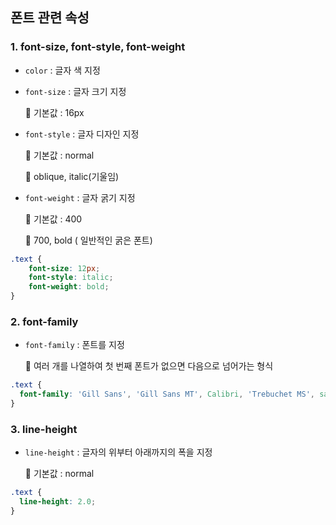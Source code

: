 ## **폰트 관련 속성**

### 1. font-size, font-style, font-weight

- `color` : 글자 색 지정
- `font-size` : 글자 크기 지정

    📎 기본값 : 16px

- `font-style` : 글자 디자인 지정

    📎 기본값 : normal

    📎 oblique, italic(기울임)

- `font-weight` : 글자 굵기 지정

    📎 기본값 : 400

    📎 700, bold ( 일반적인 굵은 폰트)

```css
.text {
	font-size: 12px;
	font-style: italic;
	font-weight: bold;
}
```

### 2. font-family

- `font-family` : 폰트를 지정

    📎 여러 개를 나열하여 첫 번째 폰트가 없으면 다음으로 넘어가는 형식

```css
.text {
  font-family: 'Gill Sans', 'Gill Sans MT', Calibri, 'Trebuchet MS', sans-serif;  
}
```

### 3. line-height

- `line-height` : 글자의 위부터 아래까지의 폭을 지정

    📎 기본값 : normal

```css
.text {
  line-height: 2.0;
}
```
